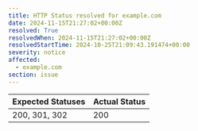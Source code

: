 ```yaml
---
title: HTTP Status resolved for example.com
date: 2024-11-15T21:27:02+00:00Z
resolved: True
resolvedWhen: 2024-11-15T21:27:02+00:00Z
resolvedStartTime: 2024-10-25T21:09:43.191474+00:00
severity: notice
affected:
  - example.com
section: issue
---
```


| Expected Statuses | Actual Status  |
|-------------------|----------------|
| 200, 301, 302 | 200 |
